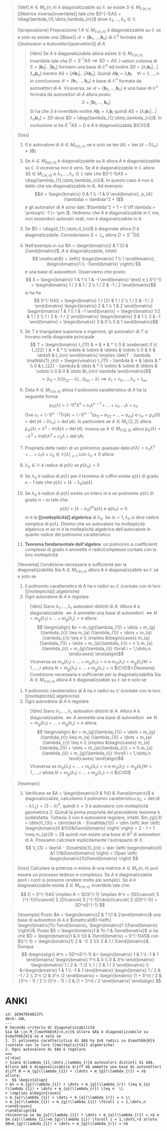 >[!def]
>$A \in M_{\mathbb{K}}(n,n)$ è diagonalizzabile su $\mathbb{K}$ se esiste $S \in M_{\mathbb{K}(n,n)}$ [[Matrice inversa|invertibile]] tale che $S^{-1}AS = \diag(\lambda_{1},\dots,\lambda_{n})$ dove $\lambda_{1},\dots,\lambda_{n} \in \mathbb{K}$


>[!proposizione] Proposizione 1
>$A \in M_{\mathbb{K}(n,n)}$ è diagonalizzabile su $\mathbb{K}$ se e solo se esiste una [[Base]] $\mathcal{B} = \left\{ \mathbf{b}_{1},\dots,\mathbf{b}_{n} \right\}$ di $\mathbb{K}^n$ formata da [[Autovalori e Autovettori|autovettori]] di $A$
>
>>[!dim]
>>Se $A$ è diagonalizzabile allora esiste $S \in M_{\mathbb{K}(n,n)}$ invertibile tale che $D = S^{-1}AS \implies SD = AS$. I vettori colonna di $S = [\mathbf{b}_{1}|\dots|\mathbf{b}_{n}]$ formano una base di $\mathbb{K}^n$ ed inoltre 
>> $SD = [\lambda_{1}\mathbf{b}_{1} | \dots | \lambda_{n}\mathbf{b}_{n}]$ mentre $AS = [A\mathbf{b}_{1} | \dots | A\mathbf{b}_{n}]$. Quindi $A\mathbf{b}_{i} = \lambda_{i}\mathbf{b}_{i}\quad \forall i = 1,\dots,n$. In conclusione $\mathcal{B} = \left\{ \mathbf{b}_{1},\dots,\mathbf{b}_{n} \right\}$ è base di $\mathbb{K}^n$ formata da autovettori di $A$. Viceversa, se $\mathcal{B} = \left\{ \mathbf{b}_{1},\dots,\mathbf{b}_{n} \right\}$ è una base di $\mathbb{K}^n$ formata da autovettori di $A$ allora posto:
>>  $$ S = \left[ \mathbf{b}_{1},\dots,\mathbf{b}_{n} \right]  $$
>>  Si ha che $S$ è invertibile inoltre $A\mathbf{b}_{i} = \lambda_{i}\mathbf{b}_{i}$ quindi $AS = [\lambda_{1}\mathbf{b}_{1}|\dots|\lambda_{n}\mathbf{b}_{n}] = SD$ dove $D = \diag(\lambda_{1},\dots,\lambda_{n})$. In conlusione si ha $S^{-1}AS=D$ e $A$ è diagonalizzabile
>>  $\CVD$

>[!oss]
>1. 0 è autovalore di $A \in M_{\mathbb{K}(n,n)}$ se e solo se $\ker(A) = \ker(A - 0\mathbb{1}_{n}) \neq \left\{ \mathbf{0} \right\}$
>2. Se $A \in M_{\mathbb{R}(n,n)}$ è diagonalizzabile su $\mathbb{R}$ allora $A$ è diagonalizzabile su $\mathbb{C}$. Il viceversa non è vero. Se $A$ è diagonalizzabile in $\mathbb{C}$ allora $\exists S \in M_{\mathbb{C}(n,n)}$ e $\lambda_{1},\dots,\lambda_{n} \in \mathbb{C}$ tale che $S^{-1}AS = \diag(\lambda_{1},\dots,\lambda_{n})$. In questo caso $A$ non è detto che sia diagonalizzabile in $\mathbb{R}$. Ad esempio: $$A = \begin{bmatrix}
>	0 & 1 \\
>	-1 & 0
>\end{bmatrix}, p_{A} (\lambda) = \lambda^2 + 1$$
>e gli autovalori di $A$ sono dati: $\lambda^2 + 1 = 0 \iff \lambda = \pm\sqrt{ -1 }= \pm i$. Vedremo che $A$ è diagonalizzabile in $\mathbb{C}$ ma, non essendoci autovalri reali, non è diagonalizzabile in $\mathbb{R}$
>
>3. Se $D = \diag(d_{1},\dots,d_{n})$ è diagonale allora $D$ è diagonalizzabile. Consideriamo $S = \mathbb{1}_{n}$ allora $D = S^{-1}DS$
>4. Nell'esempio in cui $A = \begin{bmatrix}2 & 1 \\1 & 2\end{bmatrix}$, $A$ è diagonalizzabile, infatti $$ \mathcal{B} = \left\{ \begin{bmatrix}
>1 \\ 1
>\end{bmatrix}, \begin{bmatrix}1 \\ -1\end{bmatrix} \right\}  $$
>è una base di autovettori.
>Osserviamo che posto:
> $$ S = \begin{bmatrix}
>1 & 1 \\
>1 & -1
>\end{bmatrix} \text{ e } S^{-1} = \begin{bmatrix}
>1 / 2 & 1 / 2 \\
>1 / 2 & -1 / 2
>\end{bmatrix}$$
> si ha he
>  $$ S^{-1}AS = \begin{bmatrix}
>1 / {2} & 1 / 2 \\
>1 / 2 & -1 / 2
>\end{bmatrix} \begin{bmatrix}
>2 & 1 \\
>1 & 2
>\end{bmatrix} \begin{bmatrix}
>1 & 1 \\
>1  & -1
>\end{bmatrix} = \begin{bmatrix}
> 1/2 & 1 / 2 \\
> 1 / 2 & -1 / 2
>\end{bmatrix} \begin{bmatrix}
>3 & 1 \\
>3 & -1
>\end{bmatrix} = \begin{bmatrix}
>3 & 0 \\
>0 & 1
>\end{bmatrix}$$
>
>5. Se $T$ è triangolare superiore o ingeriore, gli autovalori di $T$ si trovano nella diagonale principale
>   $$ T = \begin{bmatrix}
>t_{11} & * & * & * \\
>0 & \underset{ 0 }{ t_{22} } & * & * \\
>\vdots & \vdots & \ddots & \vdots \\
>0 & 0 & \dots0 & t_{nn}
>\end{bmatrix} \implies \det(T - \lambda \mathbb{1}_{n}) = \begin{vmatrix}
>t_{11} - \lambda & * & \dots  & * \\
>0 & t_{22} - \lambda & \dots & * \\
>\vdots & \vdots & \ddots & \vdots \\
>0 & 0 & \dots &t_{nn}-\lambda
>\end{vmatrix}$$
> $$ = (t_{11} - \lambda)(t_{22}-\lambda) \dots (t_{nn}-\lambda) \implies \lambda_{1} =t_{11},\dots,\lambda_{n}=t_{nn}$$
>
>6. Data $A \in M_{\mathbb{K}(n,n)}$ allora il polinomio caratteristico di $A$ ha la seguente forma:
>$$ p_{A}(\lambda) = (-1)^n\lambda^n + c_{1} \lambda^{n-1} + \dots + c_{n-1}\lambda + c_{n} $$
>Ove $c_{1} = (-1)^{n-1}Tr(A) = (-1)^{n-1}(a_{11} + a_{22} + \dots + a_{nn})$ e $c_{n} = p_{A}(0)=\det (A - 0\mathbb{1}_{n}) = \det(A)$. In particolare se $A \in M_{\mathbb{K}}(2,2)$ allora $p_{A}(\lambda) = \lambda^2 - tr(A)\lambda + \det(A)$. 
>Invece se $A \in M_{\mathbb{K}(3,3)}$ allora $p_{A}(\lambda) = -\lambda^3 + tr(A)\lambda^2 + c_{2}\lambda+\det(A)$
>
>7. Proprietà delle radici di un polinomio qualsiasi dato $p(\lambda) = c_{n}\lambda^n + \dots + c_{1}\lambda + c_{0} \in \mathbb{K}[\lambda]_{\leq n}$ con $c_{n} \neq 0$ allora:
> 	
> 	1. $\lambda_{0} \in \mathbb{K}$ è radice di $p(\lambda)$ se $p(\lambda_{0}) = 0$
> 	2. Se $\lambda_{0}$ è radice di $p(\lambda)$ per il teorema di ruffini esiste $q(\lambda)$ di grado $n-1$ tale che $p(\lambda) = (\lambda - \lambda_{0})q(\lambda)$
> 	3. Se $\lambda_{0}$ è radice di $p(\lambda)$ esiste un intero $m$ e un polinomio $q(\lambda)$ di grado $n-m$ tale che:
> 	   $$ p(\lambda) = (\lambda-\lambda_{0})^mq(\lambda) \text{ e } q(\lambda_{0}) \neq0 $$
> 	   $m$ è la **[[molteplicità]] algebrica** di $\lambda_{0}$. Se $m = 1, \lambda_{0}$ si dice radice semplice di $p(\lambda)$. Diremo che un autovalore ha molteplicità algebrica $m$ se $m$ è la molteplicità algebrica dell'autovalore in quanto radice del polinomio caratteristico
> 	 4. **Teorema fondamentale dell'algebra**: un polinomio a coefficienti complessi di grado $n$ ammette $n$ radicicomplesse contate con la loro molteplicità


>[!teorema] Condizione necessaria e sufficiente per la diagonalizzabilità
>Sia $A \in M_{\mathbb{K}(n,n)}$ allora $A$ è diagonalizzabile su $\mathbb{K}$ se e solo se
>1. Il polinomio caratteristico di $A$ ha $n$ radici su $\mathbb{K}$ (contate con le loro [[molteplicità]] algebriche)
>2. Ogni autovalore di $A$ è regolare
>
>>[!dim]
>> Siano $\lambda_{1},\dots,\lambda_{r}$ autovalori distinti di $A$. Allora $A$ è diagonalizzabile $\iff A$ ammette una base di autovettori $\iff N = m_{g}(\lambda_{1}) + \ldots + m_{g}(\lambda_{r}) = n$ allora:
>>  $$ \begin{align}
>> &n = m_{g}(\lambda_{1}) + \dots + m_{g}(\lambda_{r}) \leq m_{a} (\lambda_{1}) + \dots + m_{a}(\lambda_{r}) \leq n  \\
>> \implies &\begin{cases}
>> m_{a}(\lambda_{1}) + \dots + m_{a}(\lambda_{r}) = n \\
>> m_{a}(\lambda_{i}) = m_{g}(\lambda_{i}) \forall i = 1,\dots,n
>>\end{cases}
>>\end{align}$$
>>Viceversa se $m_{a}(\lambda_{1}) + \dots + m_{a}(\lambda_{r}) = n$ e $m_{a}(\lambda_{i})=m_{g}(\lambda_{i}) \forall i = 1,\dots,r$ allota $N=m_{g}(\lambda_{1}) + \dots + m_{g}(\lambda_{r}) = n$
>>$\CVD$>[!teorema] Condizione necessaria e sufficiente per la diagonalizzabilità
>Sia $A \in M_{\mathbb{K}(n,n)}$ allora $A$ è diagonalizzabile su $\mathbb{K}$ se e solo se
>1. Il polinomio caratteristico di $A$ ha $n$ radici su $\mathbb{K}$ (contate con le loro [[molteplicità]] algebriche)
>2. Ogni autovalore di $A$ è regolare
>
>>[!dim]
>> Siano $\lambda_{1},\dots,\lambda_{r}$ autovalori distinti di $A$. Allora $A$ è diagonalizzabile $\iff A$ ammette una base di autovettori $\iff N = m_{g}(\lambda_{1}) + \ldots + m_{g}(\lambda_{r}) = n$ allora:
>>  $$ \begin{align}
>> &n = m_{g}(\lambda_{1}) + \dots + m_{g}(\lambda_{r}) \leq m_{a} (\lambda_{1}) + \dots + m_{a}(\lambda_{r}) \leq n  \\
>> \implies &\begin{cases}
>> m_{a}(\lambda_{1}) + \dots + m_{a}(\lambda_{r}) = n \\
>> m_{a}(\lambda_{i}) = m_{g}(\lambda_{i}) \forall i = 1,\dots,n
>>\end{cases}
>>\end{align}$$
>>Viceversa se $m_{a}(\lambda_{1}) + \dots + m_{a}(\lambda_{r}) = n$ e $m_{a}(\lambda_{i})=m_{g}(\lambda_{i}) \forall i = 1,\dots,r$ allota $N=m_{g}(\lambda_{1}) + \dots + m_{g}(\lambda_{r}) = n$
>>$\CVD$

>[!esempio]
>1. Verificare se $A = \begin{bmatrix}3 & 1\\0 & 3\end{bmatrix}$ è diagonalizzabile, calcoliamo il polinomio caratteristico $p_{\lambda}=\det(A - \lambda \mathbb{1}_{2})=(3-\lambda)^2$, quindi $\lambda=3$ è autovalore con molteplicità geometrica $2$. Quindi la prima proprietà del precedente teorema è soddisfatta. Tuttavia $3$ non è autovalore regolare, infatti:
>  $m_{g}(3) = \dim(V_{3}) = \dim(\ker(A - 3\mathbb{1})) = \dim \left( \ker \left( \begin{bmatrix}0 &1\\0&0\end{bmatrix} \right) \right) = 2 - 1 = 1 \neq m_{a}(3) = 2$ quindi non esiste una base di $\mathbb{R}^2$ di autovettori di $A$. Possiamo calcolare esplicitamente l'autospazio di $3$.
>  $$ V_{3} = \ker(A - 3\mathbb{1}_{n}) = \ker \left( \begin{bmatrix}0 &1 \\1&0\end{bmatrix} \right) = \Span \left( \begin{bmatrix}1\\0\end{bmatrix} \right)  $$


>[!oss]
>Calcolare la potenza $n$-esima di una matrice $A \in M_{\mathbb{K}}(n,n)$ puó essere un processo tedioso e complesso. Se $A$ è diagonalizzabile peró i conti si possono rendere molto piú semplici. Se $A$ è diagonalizzabile esiste $S \in M_{\mathbb{K}(n,n)}$ invertibile tale che:
> $$ D = S^{-1}AS \implies A = SDS^{-1} \implies A^n = (SD\cancel{ S }^{-1})(\cancel{ S }D\cancel{ S }^{-1})\dots(\cancel{ S }DS^{-1}) = SD^nS^{-1} $$

>[!esempio]
>Posto $A = \begin{bmatrix}2 & 1 \\1 & 2\end{bmatrix}$ una base di autovettori di $A$ è $\mathcal{B}=\left\{ \begin{bmatrix}1\\-1\end{bmatrix}, \begin{bmatrix}1 \\1\end{bmatrix} \right\}$. Posto $S = \begin{bmatrix}1 & 1\\-1 & 1\end{bmatrix}$ si ha che $D = \begin{bmatrix}1 & 0 \\0 & 3\end{bmatrix} = S^{-1}AS$ con $S^{-1} = \begin{bmatrix}1/ 2 & -1/ 2 \\1/ 2 & 1 / 2\end{bmatrix}$. Dunque
> $$ \begin{align}
>A^n = SD^nS^{-1} &= \begin{bmatrix}
>1 & 1 \\
>-1 & 1
>\end{bmatrix} \begin{bmatrix}
>1^n  & 0 \\
>0 & 3^n
>\end{bmatrix} \begin{bmatrix}
>1 / 2  & -1 /2 \\
>1 / 2  & 1 / 2
>\end{bmatrix}  \\
> &=\begin{bmatrix}
>1 & 1 \\
>-1 & 1
>\end{bmatrix} \begin{bmatrix}
>1 / 2 & -1 / 2 \\
>3^n /2 & 3^n /2
>\end{bmatrix} = \begin{bmatrix}
>(1 + 3^n) / 2 & (3^n - 1) / 2 \\
>(3^n - 1) / 2 & (1 + 3^n) / 2
>\end{bmatrix}
>\end{align} $$


# ANKI

```anki
id: 1694785481371
deck: GAL
---
# Secondo criterio di diagonalizzabilità
Sia $A \in M_{\mathbb{K}(n,n)}$ allora $A$ è diagonalizzabile su $\mathbb{K}$ se e solo se
1. Il polinomio caratteristico di $A$ ha $n$ radici su $\mathbb{K}$ (contate con le loro [[molteplicità]] algebriche)
2. Ogni autovalore di $A$ è regolare
===
>[!dim]
> Siano $\lambda_{1},\dots,\lambda_{r}$ autovalori distinti di $A$. Allora $A$ è diagonalizzabile $\iff A$ ammette una base di autovettori $\iff N = m_{g}(\lambda_{1}) + \ldots + m_{g}(\lambda_{r}) = n$ allora:
>  $$ \begin{align}
> &n = m_{g}(\lambda_{1}) + \dots + m_{g}(\lambda_{r}) \leq m_{a} (\lambda_{1}) + \dots + m_{a}(\lambda_{r}) \leq n  \\
> \implies &\begin{cases}
> m_{a}(\lambda_{1}) + \dots + m_{a}(\lambda_{r}) = n \\
> m_{a}(\lambda_{i}) = m_{g}(\lambda_{i}) \forall i = 1,\dots,n
>\end{cases}
>\end{align}$$
>Viceversa se $m_{a}(\lambda_{1}) + \dots + m_{a}(\lambda_{r}) = n$ e $m_{a}(\lambda_{i})=m_{g}(\lambda_{i}) \forall i = 1,\dots,r$ allota $N=m_{g}(\lambda_{1}) + \dots + m_{g}(\lambda_{r}) = n$
```
